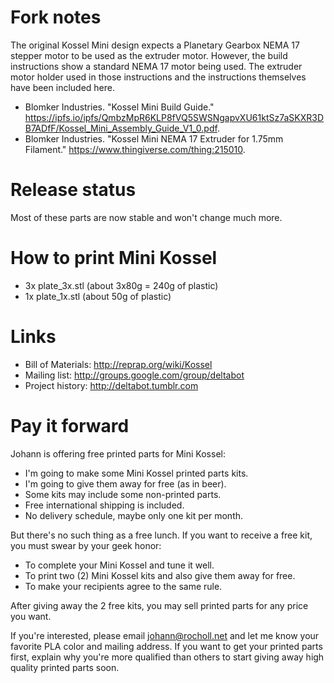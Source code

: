 Fork notes
==========

The original Kossel Mini design expects a Planetary Gearbox NEMA 17 stepper motor to be used as the extruder motor. However, the build instructions show a standard NEMA 17 motor being used. The extruder motor holder used in those instructions and the instructions themselves have been included here.

* Blomker Industries. "Kossel Mini Build Guide." https://ipfs.io/ipfs/QmbzMpR6KLP8fVQ5SWSNgapvXU61ktSz7aSKXR3DB7ADfF/Kossel_Mini_Assembly_Guide_V1_0.pdf.
* Blomker Industries. "Kossel Mini NEMA 17 Extruder for 1.75mm Filament." https://www.thingiverse.com/thing:215010.

Release status
==============

Most of these parts are now stable and won't change much more.

How to print Mini Kossel
========================

* 3x plate_3x.stl (about 3x80g = 240g of plastic)
* 1x plate_1x.stl (about 50g of plastic)

Links
=====

* Bill of Materials: http://reprap.org/wiki/Kossel
* Mailing list: http://groups.google.com/group/deltabot
* Project history: http://deltabot.tumblr.com

Pay it forward
==============

Johann is offering free printed parts for Mini Kossel:

* I'm going to make some Mini Kossel printed parts kits.
* I'm going to give them away for free (as in beer).
* Some kits may include some non-printed parts.
* Free international shipping is included.
* No delivery schedule, maybe only one kit per month.

But there's no such thing as a free lunch. If you want to receive a
free kit, you must swear by your geek honor:

* To complete your Mini Kossel and tune it well.
* To print two (2) Mini Kossel kits and also give them away for free.
* To make your recipients agree to the same rule.

After giving away the 2 free kits, you may sell printed parts for any
price you want.

If you're interested, please email johann@rocholl.net and let me know
your favorite PLA color and mailing address. If you want to get your
printed parts first, explain why you're more qualified than others to
start giving away high quality printed parts soon.
